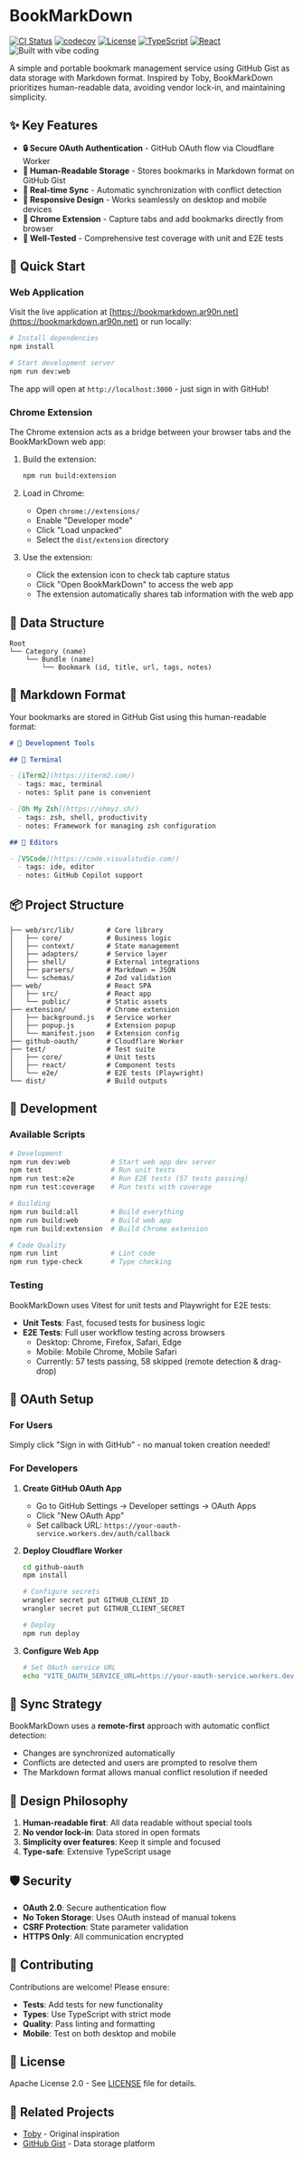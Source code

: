 # BookMarkDown

[![CI Status](https://github.com/ar90n/bookmarkdown/actions/workflows/ci.yml/badge.svg)](https://github.com/ar90n/bookmarkdown/actions/workflows/ci.yml)
[![codecov](https://codecov.io/gh/ar90n/bookmarkdown/branch/main/graph/badge.svg)](https://codecov.io/gh/ar90n/bookmarkdown)
[![License](https://img.shields.io/badge/License-Apache_2.0-blue.svg)](https://opensource.org/licenses/Apache-2.0)
[![TypeScript](https://img.shields.io/badge/TypeScript-5.0+-blue.svg)](https://www.typescriptlang.org/)
[![React](https://img.shields.io/badge/React-19.0+-61dafb.svg)](https://reactjs.org/)
![Built with vibe coding](https://img.shields.io/badge/built%20with-vibe%20coding-ff69b4)

A simple and portable bookmark management service using GitHub Gist as data storage with Markdown format. Inspired by Toby, BookMarkDown prioritizes human-readable data, avoiding vendor lock-in, and maintaining simplicity.

## ✨ Key Features

- **🔒 Secure OAuth Authentication** - GitHub OAuth flow via Cloudflare Worker
- **📝 Human-Readable Storage** - Stores bookmarks in Markdown format on GitHub Gist
- **🔄 Real-time Sync** - Automatic synchronization with conflict detection
- **📱 Responsive Design** - Works seamlessly on desktop and mobile devices
- **🔌 Chrome Extension** - Capture tabs and add bookmarks directly from browser
- **🧪 Well-Tested** - Comprehensive test coverage with unit and E2E tests

## 🚀 Quick Start

### Web Application

Visit the live application at [https://bookmarkdown.ar90n.net](https://bookmarkdown.ar90n.net) or run locally:

```bash
# Install dependencies
npm install

# Start development server
npm run dev:web
```

The app will open at `http://localhost:3000` - just sign in with GitHub!

### Chrome Extension

The Chrome extension acts as a bridge between your browser tabs and the BookMarkDown web app:

1. Build the extension:
   ```bash
   npm run build:extension
   ```

2. Load in Chrome:
   - Open `chrome://extensions/`
   - Enable "Developer mode"
   - Click "Load unpacked"
   - Select the `dist/extension` directory

3. Use the extension:
   - Click the extension icon to check tab capture status
   - Click "Open BookMarkDown" to access the web app
   - The extension automatically shares tab information with the web app

## 🧱 Data Structure

```
Root
└── Category (name)
    └── Bundle (name)
        └── Bookmark (id, title, url, tags, notes)
```

## 📄 Markdown Format

Your bookmarks are stored in GitHub Gist using this human-readable format:

```markdown
# 📂 Development Tools

## 🧳 Terminal

- [iTerm2](https://iterm2.com/)
  - tags: mac, terminal
  - notes: Split pane is convenient

- [Oh My Zsh](https://ohmyz.sh/)
  - tags: zsh, shell, productivity
  - notes: Framework for managing zsh configuration

## 🧳 Editors

- [VSCode](https://code.visualstudio.com/)
  - tags: ide, editor
  - notes: GitHub Copilot support
```

## 📦 Project Structure

```
├── web/src/lib/        # Core library
│   ├── core/           # Business logic
│   ├── context/        # State management
│   ├── adapters/       # Service layer
│   ├── shell/          # External integrations
│   ├── parsers/        # Markdown ↔ JSON
│   └── schemas/        # Zod validation
├── web/                # React SPA
│   ├── src/            # React app
│   └── public/         # Static assets
├── extension/          # Chrome extension
│   ├── background.js   # Service worker
│   ├── popup.js        # Extension popup
│   └── manifest.json   # Extension config
├── github-oauth/       # Cloudflare Worker
├── test/               # Test suite
│   ├── core/           # Unit tests
│   ├── react/          # Component tests
│   └── e2e/            # E2E tests (Playwright)
└── dist/               # Build outputs
```

## 🔧 Development

### Available Scripts

```bash
# Development
npm run dev:web          # Start web app dev server
npm test                 # Run unit tests
npm run test:e2e         # Run E2E tests (57 tests passing)
npm run test:coverage    # Run tests with coverage

# Building
npm run build:all        # Build everything
npm run build:web        # Build web app
npm run build:extension  # Build Chrome extension

# Code Quality
npm run lint             # Lint code
npm run type-check       # Type checking
```

### Testing

BookMarkDown uses Vitest for unit tests and Playwright for E2E tests:

- **Unit Tests**: Fast, focused tests for business logic
- **E2E Tests**: Full user workflow testing across browsers
  - Desktop: Chrome, Firefox, Safari, Edge
  - Mobile: Mobile Chrome, Mobile Safari
  - Currently: 57 tests passing, 58 skipped (remote detection & drag-drop)

## 🔐 OAuth Setup

### For Users

Simply click "Sign in with GitHub" - no manual token creation needed!

### For Developers

1. **Create GitHub OAuth App**
   - Go to GitHub Settings → Developer settings → OAuth Apps
   - Click "New OAuth App"
   - Set callback URL: `https://your-oauth-service.workers.dev/auth/callback`

2. **Deploy Cloudflare Worker**
   ```bash
   cd github-oauth
   npm install
   
   # Configure secrets
   wrangler secret put GITHUB_CLIENT_ID
   wrangler secret put GITHUB_CLIENT_SECRET
   
   # Deploy
   npm run deploy
   ```

3. **Configure Web App**
   ```bash
   # Set OAuth service URL
   echo "VITE_OAUTH_SERVICE_URL=https://your-oauth-service.workers.dev" > web/.env.local
   ```

## 🔄 Sync Strategy

BookMarkDown uses a **remote-first** approach with automatic conflict detection:

- Changes are synchronized automatically
- Conflicts are detected and users are prompted to resolve them
- The Markdown format allows manual conflict resolution if needed

## 🎨 Design Philosophy

1. **Human-readable first**: All data readable without special tools
2. **No vendor lock-in**: Data stored in open formats
3. **Simplicity over features**: Keep it simple and focused
4. **Type-safe**: Extensive TypeScript usage

## 🛡️ Security

- **OAuth 2.0**: Secure authentication flow
- **No Token Storage**: Uses OAuth instead of manual tokens
- **CSRF Protection**: State parameter validation
- **HTTPS Only**: All communication encrypted

## 🤝 Contributing

Contributions are welcome! Please ensure:

- **Tests**: Add tests for new functionality
- **Types**: Use TypeScript with strict mode
- **Quality**: Pass linting and formatting
- **Mobile**: Test on both desktop and mobile

## 📄 License

Apache License 2.0 - See [LICENSE](LICENSE) file for details.

## 🔗 Related Projects

- [Toby](https://www.gettoby.com/) - Original inspiration
- [GitHub Gist](https://gist.github.com/) - Data storage platform